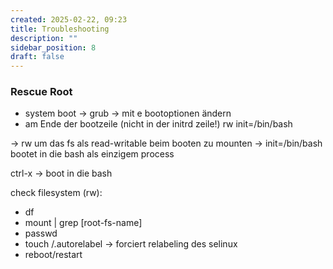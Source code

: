 ```yaml
---
created: 2025-02-22, 09:23
title: Troubleshooting
description: ""
sidebar_position: 8
draft: false
---
```

### Rescue Root

- system boot -> grub -> mit e bootoptionen ändern
- am Ende der bootzeile (nicht in der initrd zeile!) rw init=/bin/bash

-> rw um das fs als read-writable beim booten zu mounten
-> init=/bin/bash bootet in die bash als einzigem process

ctrl-x -> boot in die bash

check filesystem (rw): 
- df
- mount | grep [root-fs-name]
- passwd
- touch /.autorelabel -> forciert relabeling des selinux
- reboot/restart
